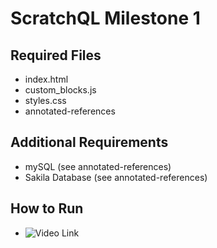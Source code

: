 # ScratchQL Milestone 1

## Required Files
- index.html
- custom_blocks.js
- styles.css
- annotated-references

## Additional Requirements
- mySQL (see annotated-references)
- Sakila Database (see annotated-references)

## How to Run
- ![Video Link]()
